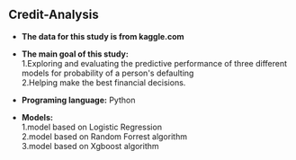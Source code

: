 ## Credit-Analysis

* **The data for this study is from kaggle.com**

* **The main goal of this study:**<br/>
1.Exploring and evaluating the predictive performance of three different models for probability of a person's defaulting <br/>
2.Helping make the best financial decisions.

* **Programing language:** Python

* **Models:**<br/>
1.model based on Logistic Regression<br/>
2.model based on Random Forrest algorithm<br/>
3.model based on Xgboost algorithm<br/>


